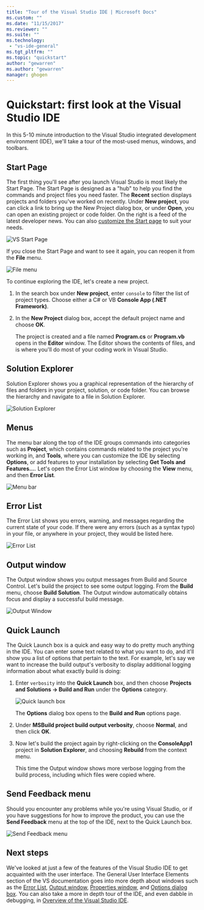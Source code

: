```yaml
---
title: "Tour of the Visual Studio IDE | Microsoft Docs"
ms.custom: ""
ms.date: "11/15/2017"
ms.reviewer: ""
ms.suite: ""
ms.technology:
 - "vs-ide-general"
ms.tgt_pltfrm: ""
ms.topic: "quickstart"
author: "gewarren"
ms.author: "gewarren"
manager: ghogen
---
```

# Quickstart: first look at the Visual Studio IDE

In this 5-10 minute introduction to the Visual Studio integrated development environment (IDE), we'll take a tour of the most-used menus, windows, and toolbars.

## Start Page

The first thing you'll see after you launch Visual Studio is most likely the Start Page. The Start Page is designed as a "hub" to help you find the commands and project files you need faster. The **Recent** section displays projects and folders you've worked on recently. Under **New project**, you can click a link to bring up the New Project dialog box, or under **Open**, you can open an existing project or code folder. On the right is a feed of the latest developer news. You can also [customize the Start page](../ide/customizing-the-start-page-for-visual-studio.md) to suit your needs.

![VS Start Page](media/quickstart-IDE-start-page.png)

If you close the Start Page and want to see it again, you can reopen it from the **File** menu.

![File menu](media/quickstart-IDE-file-menu-large.png)

To continue exploring the IDE, let's create a new project.

1. In the search box under **New project**, enter `console` to filter the list of project types. Choose either a C# or VB **Console App (.NET Framework)**.

1. In the **New Project** dialog box, accept the default project name and choose **OK**.

   The project is created and a file named **Program.cs** or **Program.vb** opens in the **Editor** window. The Editor shows the contents of files, and is where you'll do most of your coding work in Visual Studio.

## Solution Explorer

Solution Explorer shows you a graphical representation of the hierarchy of files and folders in your project, solution, or code folder. You can browse the hierarchy and navigate to a file in Solution Explorer.

![Solution Explorer](media/quickstart-IDE-solution-explorer.png)

## Menus

The menu bar along the top of the IDE groups commands into categories such as **Project**, which contains commands related to the project you're working in, and **Tools**, where you can customize the IDE by selecting **Options**, or add features to your installation by selecting **Get Tools and Features...**. Let's open the Error List window by choosing the **View** menu, and then **Error List**.

![Menu bar](media/quickstart-IDE-menu-bar.png)

## Error List

The Error List shows you errors, warning, and messages regarding the current state of your code. If there were any errors (such as a syntax typo) in your file, or anywhere in your project, they would be listed here.

![Error List](media/quickstart-IDE-error-list.png)

## Output window

The Output window shows you output messages from Build and Source Control. Let's build the project to see some output logging. From the **Build** menu, choose **Build Solution**. The Output window automatically obtains focus and display a successful build message.

![Output Window](media/quickstart-IDE-output.png)

## Quick Launch

The Quick Launch box is a quick and easy way to do pretty much anything in the IDE. You can enter some text related to what you want to do, and it'll show you a list of options that pertain to the text. For example, let's say we want to increase the build output's verbosity to display additional logging information about what exactly build is doing:

1. Enter `verbosity` into the **Quick Launch** box, and then choose **Projects and Solutions -> Build and Run** under the **Options** category.

   ![Quick launch box](media/quickstart-IDE-quick-launch.png)

   The **Options** dialog box opens to the **Build and Run** options page.

1. Under **MSBuild project build output verbosity**, choose **Normal**, and then click **OK**.

1. Now let's build the project again by right-clicking on the **ConsoleApp1** project in **Solution Explorer**, and choosing **Rebuild** from the context menu.

   This time the Output window shows more verbose logging from the build process, including which files were copied where.

## Send Feedback menu

Should you encounter any problems while you're using Visual Studio, or if you have suggestions for how to improve the product, you can use the **Send Feedback** menu at the top of the IDE, next to the Quick Launch box.

![Send Feedback menu](media/quickstart-IDE-send-feedback.png)

## Next steps

We've looked at just a few of the features of the Visual Studio IDE to get acquainted with the user interface. The General User Interface Elements section of the VS documentation goes into more depth about windows such as the [Error List](../ide/reference/error-list-window.md), [Output window](../ide/reference/output-window.md), [Properties window](../ide/reference/properties-window.md), and [Options dialog box](../ide/reference/options-dialog-box-visual-studio.md). You can also take a more in depth tour of the IDE, and even dabble in debugging, in [Overview of the Visual Studio IDE](../ide/visual-studio-ide.md).